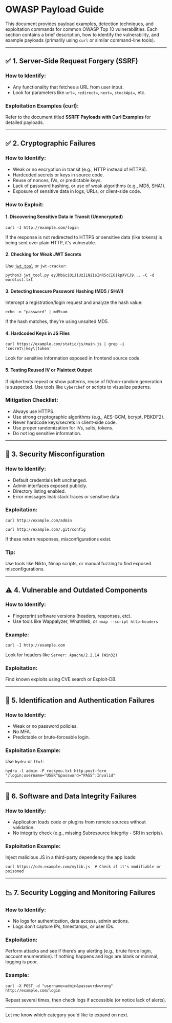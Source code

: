 # OWASP Payload Guide

This document provides payload examples, detection techniques, and exploitation commands for common OWASP Top 10 vulnerabilities. Each section contains a brief description, how to identify the vulnerability, and example payloads (primarily using `curl` or similar command-line tools).

---

## ✅ 1. Server-Side Request Forgery (SSRF)
### How to Identify:
- Any functionality that fetches a URL from user input.
- Look for parameters like `url=`, `redirect=`, `next=`, `stockApi=`, etc.

### Exploitation Examples (curl):
Refer to the document titled **SSRFF Payloads with Curl Examples** for detailed payloads.

---

## ✅ 2. Cryptographic Failures
### How to Identify:
- Weak or no encryption in transit (e.g., HTTP instead of HTTPS).
- Hardcoded secrets or keys in source code.
- Reuse of nonces, IVs, or predictable keys.
- Lack of password hashing, or use of weak algorithms (e.g., MD5, SHA1).
- Exposure of sensitive data in logs, URLs, or client-side code.

### How to Exploit:

#### 1. **Discovering Sensitive Data in Transit (Unencrypted)**
```
curl -I http://example.com/login
```
If the response is not redirected to HTTPS or sensitive data (like tokens) is being sent over plain HTTP, it's vulnerable.

#### 2. **Checking for Weak JWT Secrets**
Use [`jwt_tool`](https://github.com/ticarpi/jwt_tool) or `jwt-cracker`:
```
python3 jwt_tool.py eyJhbGciOiJIUzI1NiIsInR5cCI6IkpXVCJ9... -C -d wordlist.txt
```

#### 3. **Detecting Insecure Password Hashing (MD5 / SHA1)**
Intercept a registration/login request and analyze the hash value:
```
echo -n "password" | md5sum
```
If the hash matches, they're using unsalted MD5.

#### 4. **Hardcoded Keys in JS Files**
```
curl https://example.com/static/js/main.js | grep -i 'secret\|key\|token'
```
Look for sensitive information exposed in frontend source code.

#### 5. **Testing Reused IV or Plaintext Output**
If ciphertexts repeat or show patterns, reuse of IV/non-random generation is suspected.
Use tools like `CyberChef` or scripts to visualize patterns.

### Mitigation Checklist:
- Always use HTTPS.
- Use strong cryptographic algorithms (e.g., AES-GCM, bcrypt, PBKDF2).
- Never hardcode keys/secrets in client-side code.
- Use proper randomization for IVs, salts, tokens.
- Do not log sensitive information.

---

## 🔧 3. Security Misconfiguration
### How to Identify:
- Default credentials left unchanged.
- Admin interfaces exposed publicly.
- Directory listing enabled.
- Error messages leak stack traces or sensitive data.

### Exploitation:
```
curl http://example.com/admin
```
```
curl http://example.com/.git/config
```
If these return responses, misconfigurations exist.

### Tip:
Use tools like Nikto, Nmap scripts, or manual fuzzing to find exposed misconfigurations.

---

## ⚠️ 4. Vulnerable and Outdated Components
### How to Identify:
- Fingerprint software versions (headers, responses, etc).
- Use tools like Wappalyzer, WhatWeb, or `nmap --script http-headers`

### Example:
```
curl -I http://example.com
```
Look for headers like `Server: Apache/2.2.14 (Win32)`

### Exploitation:
Find known exploits using CVE search or Exploit-DB.

---

## 🔐 5. Identification and Authentication Failures
### How to Identify:
- Weak or no password policies.
- No MFA.
- Predictable or brute-forceable login.

### Exploitation Example:
Use `hydra` or `ffuf`:
```
hydra -l admin -P rockyou.txt http-post-form "/login:username=^USER^&password=^PASS^:Invalid"
```

---

## 🧬 6. Software and Data Integrity Failures
### How to Identify:
- Application loads code or plugins from remote sources without validation.
- No integrity check (e.g., missing Subresource Integrity - SRI in scripts).

### Exploitation Example:
Inject malicious JS in a third-party dependency the app loads:
```
curl https://cdn.example.com/mylib.js  # Check if it's modifiable or poisoned
```

---

## 📉 7. Security Logging and Monitoring Failures
### How to Identify:
- No logs for authentication, data access, admin actions.
- Logs don’t capture IPs, timestamps, or user IDs.

### Exploitation:
Perform attacks and see if there’s any alerting (e.g., brute force login, account enumeration).
If nothing happens and logs are blank or minimal, logging is poor.

### Example:
```
curl -X POST -d "username=admin&password=wrong" http://example.com/login
```
Repeat several times, then check logs if accessible (or notice lack of alerts).

---

Let me know which category you'd like to expand on next.

